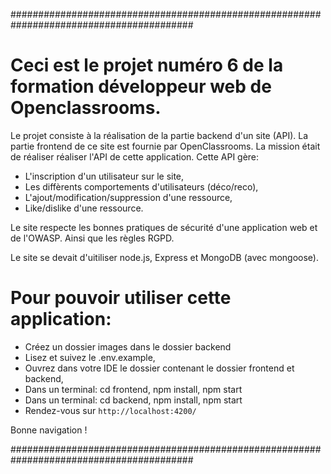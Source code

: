 #########################################################################################
# Ceci est le projet numéro 6 de la formation développeur web de Openclassrooms.
Le projet consiste à la réalisation de la partie backend d'un site (API).
La partie frontend de ce site est fournie par OpenClassrooms. 
La mission était de réaliser réaliser l'API de cette application. 
Cette API gère:
- L'inscription d'un utilisateur sur le site,
- Les diffèrents comportements d'utilisateurs (déco/reco),
- L'ajout/modification/suppression d'une ressource,
- Like/dislike d'une ressource.

Le site respecte les bonnes pratiques de sécurité d'une application web et de l'OWASP.
Ainsi que les règles RGPD.

Le site se devait d'uitiliser node.js, Express et MongoDB (avec mongoose).

# Pour pouvoir utiliser cette application:
- Créez un dossier images dans le dossier backend
- Lisez et suivez le .env.example,
- Ouvrez dans votre IDE le dossier contenant le dossier frontend et backend,
- Dans un terminal: cd frontend, npm install, npm start
- Dans un terminal: cd backend, npm install, npm start 
- Rendez-vous sur `http://localhost:4200/`

Bonne navigation !

#########################################################################################




